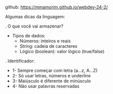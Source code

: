 github: https://mmamorim.github.io/webdev-24-2/

Algumas dicas da linguagem:

. O que você vai armazenar?
- Tipos de dados:
  - Números: inteiros e reais
  - String: cadeia de caracteres
  - Lógico (boolean): valor lógico (true/false)

. Identificador:
  - 1- Sempre começar com letra (a...z, A...Z)
  - 2- Só usar letras, números e underline
  - 3- Maiúsculo é diferente de minúsculo
  - 4- Não usar palavras reservadas
  
